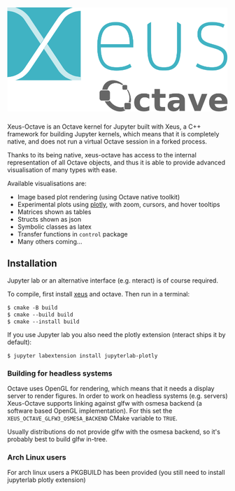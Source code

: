 # ![xeus-octave](docs/source/xeus-octave-logo.svg)

Xeus-Octave is an Octave kernel for Jupyter built with Xeus, a C++ framework
for building Jupyter kernels, which means that it is completely native, and does
not run a virtual Octave session in a forked process.

Thanks to its being native, xeus-octave has access to the internal representation
of all Octave objects, and thus it is able to provide advanced visualisation of
many types with ease.

Available visualisations are:

* Image based plot rendering (using Octave native toolkit)
* Experimental plots using [plotly](https://github.com/plotly/plotly.js), with zoom, cursors, and hover tooltips
* Matrices shown as tables
* Structs shown as json
* Symbolic classes as latex
* Transfer functions in `control` package
* Many others coming...

## Installation

Jupyter lab or an alternative interface (e.g. nteract) is of course required.

To compile, first install [xeus](https://github.com/jupyter-xeus/xeus) and
octave. Then run in a terminal:

```
$ cmake -B build
$ cmake --build build
$ cmake --install build
```

If you use Jupyter lab you also need the plotly extension (nteract ships it by default):

```
$ jupyter labextension install jupyterlab-plotly
```

### Building for headless systems

Octave uses OpenGL for rendering, which means that it needs a display server to render figures.
In order to work on headless systems (e.g. servers) Xeus-Octave supports linking against glfw
with osmesa backend (a software based OpenGL implementation).
For this set the ``XEUS_OCTAVE_GLFW3_OSMESA_BACKEND`` CMake variable to ``TRUE``.

Usually distributions do not provide glfw with the osmesa backend, so it's probably best to build
glfw in-tree.

### Arch Linux users

For arch linux users a PKGBUILD has been provided (you still need to install jupyterlab plotly extension)

